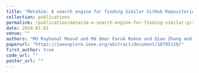 ```yaml
---
title: "MetaSim: A search engine for finding Similar GitHub Repositories"
collection: publications
permalink: /publication/metasim-a-search-engine-for-finding-similar-github-repositories
date: 2024-01-01
venue: ""
authors: "Md Rayhanul Masud and Md Omar Faruk Rokon and Qian Zhang and Michalis Faloutsos"
paperurl: "https://ieeexplore.ieee.org/abstract/document/10795110/"
first_author: true
code_url: ""
poster_url: ""
---
```

